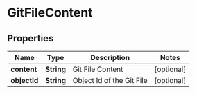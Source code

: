 # GitFileContent

## Properties
Name | Type | Description | Notes
------------ | ------------- | ------------- | -------------
**content** | **String** | Git File Content |  [optional]
**objectId** | **String** | Object Id of the Git File |  [optional]
